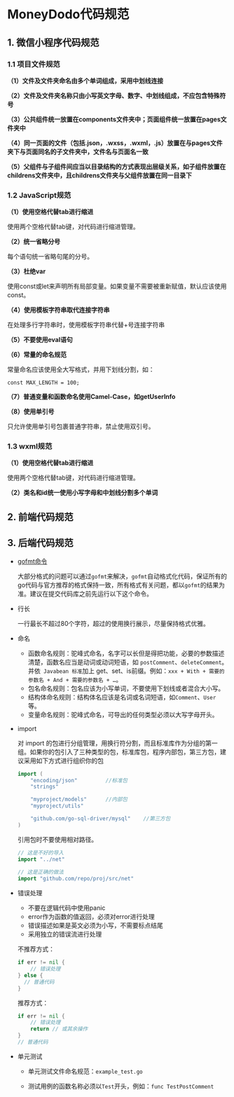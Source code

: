 # MoneyDodo代码规范

## 1. 微信小程序代码规范

### 1.1 项目文件规范

**（1）文件及文件夹命名由多个单词组成，采用中划线连接**

**（2）文件及文件夹名称只由小写英文字母、数字、中划线组成，不应包含特殊符号**

**（3）公共组件统一放置在components文件夹中；页面组件统一放置在pages文件夹中**

**（4）同一页面的文件（包括.json，.wxss，.wxml，.js）放置在与pages文件夹下与页面同名的子文件夹中，文件名与页面名一致**

**（5）父组件与子组件间应当以目录结构的方式表现出层级关系，如子组件放置在childrens文件夹中，且childrens文件夹与父组件放置在同一目录下**

### 1.2 JavaScript规范

**（1）使用空格代替tab进行缩进**

使用两个空格代替tab键，对代码进行缩进管理。

**（2）统一省略分号**

每个语句统一省略句尾的分号。

**（3）杜绝var**

使用const或let来声明所有局部变量。如果变量不需要被重新赋值，默认应该使用const。

**（4）使用模板字符串取代连接字符串**

在处理多行字符串时，使用模板字符串代替+号连接字符串

**（5）不要使用eval语句**

**（6）常量的命名规范**

常量命名应该使用全大写格式，并用下划线分割，如：

```
const MAX_LENGTH = 100;
```

**（7）普通变量和函数命名使用Camel-Case，如getUserInfo**

**（8）使用单引号**

只允许使用单引号包裹普通字符串，禁止使用双引号。

### 1.3 wxml规范

**（1）使用空格代替tab进行缩进**

使用两个空格代替tab键，对代码进行缩进管理。

**（2）类名和id统一使用小写字母和中划线分割多个单词**



## 2. 前端代码规范





## 3. 后端代码规范

* [gofmt命令](<https://golang.org/cmd/gofmt/>)

  大部分格式的问题可以通过`gofmt`来解决，`gofmt`自动格式化代码，保证所有的go代码与官方推荐的格式保持一致，所有格式有关问题，都以`gofmt`的结果为准。建议在提交代码库之前先运行以下这个命令。

* 行长

  一行最长不超过80个字符，超过的使用换行展示，尽量保持格式优雅。

* 命名

  * 函数命名规则：驼峰式命名，名字可以长但是得把功能，必要的参数描述清楚，函数名应当是动词或动词短语，如 `postComment`、`deleteComment`。并依` Javabean 标准`加上 get、set、is前缀。例如：`xxx + With + 需要的参数名 + And + 需要的参数名 + …`。
  * 包名命名规则：包名应该为小写单词，不要使用下划线或者混合大小写。
  * 结构体命名规则：结构体名应该是名词或名词短语，如`Comment`、`User`等。
  * 变量命名规则：驼峰式命名，可导出的任何类型必须以大写字母开头。

* import

  对 import 的包进行分组管理，用换行符分割，而且标准库作为分组的第一组。如果你的包引入了三种类型的包，标准库包，程序内部包，第三方包，建议采用如下方式进行组织你的包

  ```go
  import (
      "encoding/json"         //标准包
      "strings"
  
      "myproject/models"      //内部包
      "myproject/utils"
  
      "github.com/go-sql-driver/mysql"    //第三方包
  )
  ```

  引用包时不要使用相对路径。

  ```go
  // 这是不好的导入
  import "../net"
   
  // 这是正确的做法
  import "github.com/repo/proj/src/net"
  ```

* 错误处理

  * 不要在逻辑代码中使用panic
  * error作为函数的值返回，必须对error进行处理
  * 错误描述如果是英文必须为小写，不需要标点结尾
  * 采用独立的错误流进行处理

  不推荐方式：

  ```go
  if err != nil {
      // 错误处理
  } else {
  	// 普通代码
  }
  ```

  推荐方式：

  ```go
  if err != nil {
      // 错误处理
      return // 或其余操作
  }
  // 普通代码
  ```

* 单元测试

  * 单元测试文件命名规范：`example_test.go`

  * 测试用例的函数名称必须以`Test`开头，例如：`func TestPostComment`